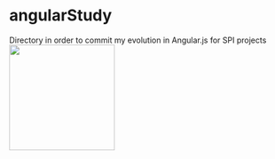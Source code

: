 # angularStudy


Directory in order to commit my evolution in Angular.js for SPI projects
<img height="190em" src="https://cdn.jsdelivr.net/gh/devicons/devicon@latest/icons/angularjs/angularjs-original-wordmark.svg"/>
